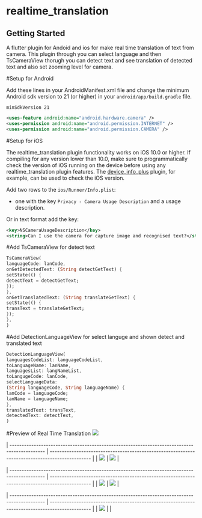 # realtime_translation

## Getting Started

A flutter plugin for Andoid and ios for make real time translation of text from camera. This plugin through you can select language 
and then TsCameraView thorugh you can detect text and see translation of detected text and also set zooming level for camera.

#Setup for Android

Add these lines in your AndroidManifest.xml file and change the minimum Android sdk version to 21 (or higher) in your `android/app/build.gradle` file.

```
minSdkVersion 21
```

```xml
<uses-feature android:name="android.hardware.camera" />
<uses-permission android:name="android.permission.INTERNET" />
<uses-permission android:name="android.permission.CAMERA" />
```

#Setup for iOS

The realtime_translation plugin functionality works on iOS 10.0 or higher. If compiling for any version lower than 10.0,
make sure to programmatically check the version of iOS running on the device before using any realtime_translation plugin features.
The [device_info_plus](https://pub.dev/packages/device_info_plus) plugin, for example, can be used to check the iOS version.

Add two rows to the `ios/Runner/Info.plist`:

* one with the key `Privacy - Camera Usage Description` and a usage description.

Or in text format add the key:

```xml
<key>NSCameraUsageDescription</key>
<string>Can I use the camera for capture image and recognised text?</string>
```

#Add TsCameraView for detect text

```dart
TsCameraView(
languageCode: lanCode,
onGetDetectedText: (String detectGetText) {
setState(() {
detectText = detectGetText;
});
},
onGetTranslatedText: (String translateGetText) {
setState(() {
transText = translateGetText;
});
},
)
```

#Add DetectionLanguageView for select languge and shown detect and translated text

```dart
DetectionLanguageView(
languagesCodeList: languageCodeList,
toLanguageName: lanName,
languagesList: langNameList,
toLangugeCode: lanCode,
selectLanguageData:
(String languageCode, String languageName) {
lanCode = languageCode;
lanName = languageName;
},
translatedText: transText,
detectedText: detectText,
)
```

#Preview of Real Time Translation
![](https://github.com/kesmitopiwala/realtime_translation/blob/main/assets/realtime_translation.gif)

| -------------------------------------------------------------------------------------------- | ----------------------------------------------------------------------------------------------- |
| ![](https://github.com/kesmitopiwala/realtime_translation/blob/main/assets/ss1.png) | ![](https://github.com/kesmitopiwala/realtime_translation/blob/main/assets/ss2.png) |

| -------------------------------------------------------------------------------------------- | ----------------------------------------------------------------------------------------------- |
| ![](https://github.com/kesmitopiwala/realtime_translation/blob/main/assets/ss3.png) | ![](https://github.com/kesmitopiwala/realtime_translation/blob/main/assets/ss4.png) |

| -------------------------------------------------------------------------------------------- | ----------------------------------------------------------------------------------------------- |
| ![](https://github.com/kesmitopiwala/realtime_translation/blob/main/assets/ss5.pngg) |                                                                              |
